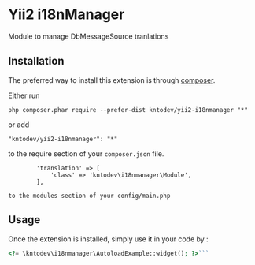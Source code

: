 Yii2 i18nManager
================
Module to manage DbMessageSource tranlations

Installation
------------

The preferred way to install this extension is through [composer](http://getcomposer.org/download/).

Either run

```
php composer.phar require --prefer-dist kntodev/yii2-i18nmanager "*"
```

or add

```
"kntodev/yii2-i18nmanager": "*"
```

to the require section of your `composer.json` file.

```
        'translation' => [
            'class' => 'kntodev\i18nmanager\Module',
        ],

to the modules section of your config/main.php
```

Usage
-----

Once the extension is installed, simply use it in your code by  :

```php
<?= \kntodev\i18nmanager\AutoloadExample::widget(); ?>```